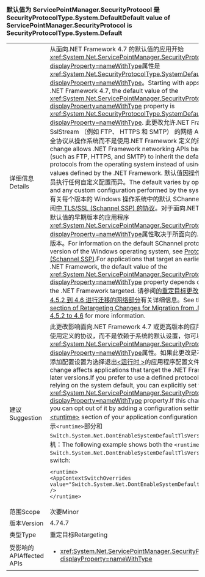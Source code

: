 ### <a name="default-value-of-servicepointmanagersecurityprotocol-is-securityprotocoltypesystemdefault"></a><span data-ttu-id="3f965-101">默认值为 ServicePointManager.SecurityProtocol 是 SecurityProtocolType.System.Default</span><span class="sxs-lookup"><span data-stu-id="3f965-101">Default value of ServicePointManager.SecurityProtocol is SecurityProtocolType.System.Default</span></span>

|   |   |
|---|---|
|<span data-ttu-id="3f965-102">详细信息</span><span class="sxs-lookup"><span data-stu-id="3f965-102">Details</span></span>|<span data-ttu-id="3f965-103">从面向.NET Framework 4.7 的默认值的应用开始<xref:System.Net.ServicePointManager.SecurityProtocol?displayProperty=nameWithType>属性是<xref:System.Net.SecurityProtocolType.SystemDefault?displayProperty=nameWithType>。</span><span class="sxs-lookup"><span data-stu-id="3f965-103">Starting with apps that target the .NET Framework 4.7, the default value of the <xref:System.Net.ServicePointManager.SecurityProtocol?displayProperty=nameWithType> property is <xref:System.Net.SecurityProtocolType.SystemDefault?displayProperty=nameWithType>.</span></span> <span data-ttu-id="3f965-104">此更改允许.NET Framework SslStream （例如 FTP、 HTTPS 和 SMTP） 的网络 Api 基于继承默认安全协议从操作系统而不是使用.NET Framework 定义的硬编码值。</span><span class="sxs-lookup"><span data-stu-id="3f965-104">This change allows .NET Framework networking APIs based on SslStream (such as FTP, HTTPS, and SMTP) to inherit the default security protocols from the operating system instead of using hard-coded values defined by the .NET Framework.</span></span> <span data-ttu-id="3f965-105">默认值因操作系统和由系统管理员执行任何自定义配置而异。</span><span class="sxs-lookup"><span data-stu-id="3f965-105">The default varies by operating system and any custom configuration performed by the system administrator.</span></span> <span data-ttu-id="3f965-106">有关每个版本的 Windows 操作系统中的默认 SChannel 协议的信息，请参阅[中 TLS/SSL (Schannel SSP) 的协议](https://msdn.microsoft.com/library/windows/desktop/mt808159.aspx)。对于面向.NET Framework 中，默认值的早期版本的应用程序<xref:System.Net.ServicePointManager.SecurityProtocol?displayProperty=nameWithType>属性取决于所面向的.NET Framework 的版本。</span><span class="sxs-lookup"><span data-stu-id="3f965-106">For information on the default SChannel protocol in each version of the Windows operating system, see [Protocols in TLS/SSL (Schannel SSP)](https://msdn.microsoft.com/library/windows/desktop/mt808159.aspx).For applications that target an earlier version of the .NET Framework, the default value of the <xref:System.Net.ServicePointManager.SecurityProtocol?displayProperty=nameWithType> property depends on the version of the .NET Framework targeted.</span></span> <span data-ttu-id="3f965-107">请参阅[的重定目标更改从.NET Framework 4.5.2 到 4.6 进行迁移的网络部分](~/docs/framework/migration-guide/retargeting/4.5.2-4.6.md#networking)有关详细信息。</span><span class="sxs-lookup"><span data-stu-id="3f965-107">See the [Networking section of Retargeting Changes for Migration from .NET Framework 4.5.2 to 4.6](~/docs/framework/migration-guide/retargeting/4.5.2-4.6.md#networking) for more information.</span></span>|
|<span data-ttu-id="3f965-108">建议</span><span class="sxs-lookup"><span data-stu-id="3f965-108">Suggestion</span></span>|<span data-ttu-id="3f965-109">此更改影响面向.NET Framework 4.7 或更高版本的应用程序。如果你希望使用定义的协议，而不是依赖于系统的默认设置，你可以显式设置的值<xref:System.Net.ServicePointManager.SecurityProtocol?displayProperty=nameWithType>属性。如果此更改是不可取的则可以通过添加配置设置为选择退出[\<运行时 >](~/docs/framework/configure-apps/file-schema/runtime/runtime-element.md)的应用程序配置文件的部分。</span><span class="sxs-lookup"><span data-stu-id="3f965-109">This change affects applications that target the .NET Framework 4.7 or later versions.If you prefer to use a defined protocol rather than relying on the system default, you can explicitly set the value of the <xref:System.Net.ServicePointManager.SecurityProtocol?displayProperty=nameWithType> property.If this change is undesirable, you can opt out of it by adding a configuration setting to the [\<runtime>](~/docs/framework/configure-apps/file-schema/runtime/runtime-element.md) section of your application configuration file.</span></span> <span data-ttu-id="3f965-110">下面的示例演示<code>&lt;runtime&gt;</code>部分和<code>Switch.System.Net.DontEnableSystemDefaultTlsVersions</code>选择退出交换机：</span><span class="sxs-lookup"><span data-stu-id="3f965-110">The following example shows both the <code>&lt;runtime&gt;</code> section and the <code>Switch.System.Net.DontEnableSystemDefaultTlsVersions</code> opt-out switch:</span></span><pre><code class="language-xml">&lt;runtime&gt;&#13;&#10;&lt;AppContextSwitchOverrides value=&quot;Switch.System.Net.DontEnableSystemDefaultTlsVersions=true&quot; /&gt;&#13;&#10;&lt;/runtime&gt;&#13;&#10;</code></pre>|
|<span data-ttu-id="3f965-111">范围</span><span class="sxs-lookup"><span data-stu-id="3f965-111">Scope</span></span>|<span data-ttu-id="3f965-112">次要</span><span class="sxs-lookup"><span data-stu-id="3f965-112">Minor</span></span>|
|<span data-ttu-id="3f965-113">版本</span><span class="sxs-lookup"><span data-stu-id="3f965-113">Version</span></span>|<span data-ttu-id="3f965-114">4.7</span><span class="sxs-lookup"><span data-stu-id="3f965-114">4.7</span></span>|
|<span data-ttu-id="3f965-115">类型</span><span class="sxs-lookup"><span data-stu-id="3f965-115">Type</span></span>|<span data-ttu-id="3f965-116">重定目标</span><span class="sxs-lookup"><span data-stu-id="3f965-116">Retargeting</span></span>|
|<span data-ttu-id="3f965-117">受影响的 API</span><span class="sxs-lookup"><span data-stu-id="3f965-117">Affected APIs</span></span>|<ul><li><xref:System.Net.ServicePointManager.SecurityProtocol?displayProperty=nameWithType></li></ul>|

